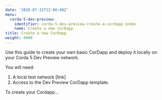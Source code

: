 ```yaml
---
date: '2020-07-15T12:00:00Z'
menu:
  corda-5-dev-preview:
    identifier: corda-5-dev-preview-create-a-cordapp-index
    name: Create a new CorDapp
title: Create a new CorDapp
weight: 4000
---
```


Use this guide to create your own basic CorDapp and deploy it locally on your Corda 5 Dev Preview network.

You will need:

1. A local test network [link]
2. Access to the Dev Preview CorDapp template.


To create your Cordapp...
